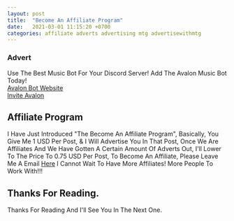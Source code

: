```yaml
---
layout: post
title:  "Become An Affiliate Program"
date:   2021-03-01 11:15:20 +0700
categories: affiliate adverts advertising mtg advertisewithmtg
---
```

### Advert

Use The Best Music Bot For Your Discord Server! Add The Avalon Music Bot Today!
<br>
[Avalon Bot Website](https://avalonbot.xyz)
<br>
[Invite Avalon](https://discord.com/api/oauth2/authorize?client_id=799887819949867010&permissions=8&scope=bot)


## Affiliate Program
I Have Just Introduced "The Become An Affiliate Program", Basically, You Give Me 1 USD Per Post, & I Will Advertise You In That Post, Once We Are Affiliates And We Have
Gotten A Certain Amount Of Adverts Out, I'll Lower To The Price To 0.75 USD Per Post, To Become An Affiliate, Please Leave Me A Email [Here](mailto:mtgsquad.dev@protonmail.com)
I Cannot Wait To Have More Affiliates!
More People To Work With!!!

## Thanks For Reading.
Thanks For Reading And I'll See You In The Next One.
